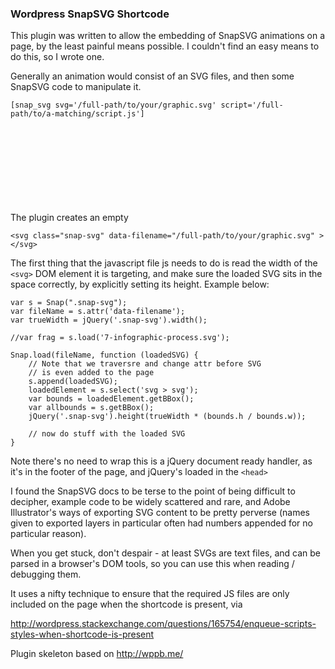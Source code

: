### Wordpress SnapSVG Shortcode
This plugin was written to allow the embedding of SnapSVG animations on a page, by the least painful means possible. I couldn't find an easy means to do this, so I wrote one.

Generally an animation would consist of an SVG files, and then some SnapSVG code to manipulate it.

`[snap_svg svg='/full-path/to/your/graphic.svg' script='/full-path/to/a-matching/script.js']`

The plugin creates an empty <svg> element and appends the target filename as a data parameter

`<svg class="snap-svg" data-filename="/full-path/to/your/graphic.svg" ></svg>`

The first thing that the javascript file js needs to do is read the width of the `<svg>` DOM element it is targeting, and make sure the loaded SVG sits in the space correctly, by explicitly setting its height. Example below:

```
var s = Snap(".snap-svg");
var fileName = s.attr('data-filename');
var trueWidth = jQuery('.snap-svg').width();

//var frag = s.load('7-infographic-process.svg');

Snap.load(fileName, function (loadedSVG) {
    // Note that we traversre and change attr before SVG
    // is even added to the page
    s.append(loadedSVG);
    loadedElement = s.select('svg > svg');
    var bounds = loadedElement.getBBox();
    var allbounds = s.getBBox();
    jQuery('.snap-svg').height(trueWidth * (bounds.h / bounds.w));

    // now do stuff with the loaded SVG
}
```

Note there's no need to wrap this is a jQuery document ready handler, as it's in the footer of the page, and jQuery's loaded in the `<head>`

I found the SnapSVG docs to be terse to the point of being difficult to decipher, example code to be widely scattered and rare, and Adobe Illustrator's ways of exporting SVG content to be pretty perverse (names given to exported layers in particular often had numbers appended for no particular reason). 

When you get stuck, don't despair - at least SVGs are text files, and can be parsed in a browser's DOM tools, so you can use this when reading / debugging them.


It uses a nifty technique to ensure that the required JS files are only included on the page when the shortcode is present, via

http://wordpress.stackexchange.com/questions/165754/enqueue-scripts-styles-when-shortcode-is-present

Plugin skeleton based on http://wppb.me/